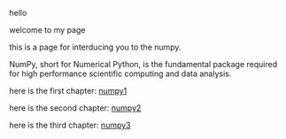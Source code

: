 hello

welcome to my page

this is a page for interducing you to the numpy.

NumPy, short for Numerical Python, is the fundamental package required for high performance scientific computing and data analysis.

here is the first chapter:
[numpy1](https://github.com/jamhiri/numpy/blob/master/NumPy%201.ipynb)

here is the second chapter:
[numpy2](https://github.com/jamhiri/numpy/blob/master/NumPy%202.ipynb)

here is the third chapter:
[numpy3](https://github.com/jamhiri/numpy/blob/master/NumPy%203.ipynb)
